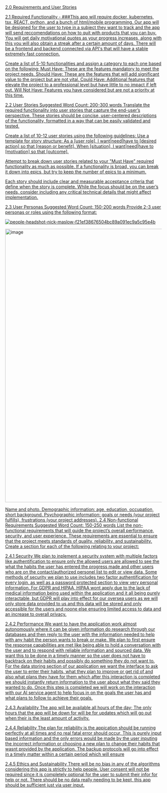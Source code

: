 <u>2.0 Requirements and User Stories<u>

2.1 Required Functionality - 
###This app will require docker, kubernetes, tsx, REACT, python, and a bunch of html/mobile programming. Our app will be designed for the user to type in a subject they want to track and the app will send reccomendations on how to quit with products that you can buy. You will get daily motivational quotes as your progress increases, along with this you will also obtain a streak after a certain amount of days. There will be a frontend and backend connected via API's that will have a stable extremely fast connection.

Create a list of 5-10 functionalities and assign a category to each one based on the following:
Must Have: These are the features mandatory to meet the project needs.
Should Have: These are the features that will add significant value to the project but are not vital.
Could Have: Additional features that elevate the project to a professional level but have little to no impact if left out.
Will Not Have: Features you have considered but are not a priority at this time.

2.2 User Stories
Suggested Word Count: 200-300 words
Translate the required functionality into user stories that capture the end-user’s perspective. These stories should be concise, user-centered descriptions of the functionality, formatted in a way that can be easily validated and tested.

Create a list of 10-12 user stories using the following guidelines:
Use a template for story structure:
As a [user role], I want|need|have to [desired action] so that [reason or benefit].
When [situation], I want|need|have to [motivation] so that [outcome].

Attempt to break down user stories related to your "Must Have" required functionality as much as possible. If a functionality is broad, you can break it down into epics, but try to keep the number of epics to a minimum.

Each story should include clear and measurable acceptance criteria that define when the story is complete. While the focus should be on the user’s needs, consider including any critical technical details that might affect implementation.

2.3 User Personas
Suggested Word Count: 150-200 words
Provide 2-3 user personas or roles using the following format:



![people-headshot-nick-maslow-f21ef38676504bc89a091ec9a5c95e4b](https://github.com/user-attachments/assets/8ee0fc81-a06f-4a8f-a900-69cf38f14f16)




<img width="1024" height="879" alt="image" src="https://github.com/user-attachments/assets/d3a5269d-665b-4f60-8b68-57063b7f49fe" />

Name and photo.
Demographic information: age, education, occupation, short background.
Psychographic information: goals or needs (your project fulfills), frustrations (your project addresses).
2.4 Non-functional Requirements
Suggested Word Count: 150-250 words
List the non-functional requirements that will guide the project’s overall performance, security, and user experience. These requirements are essential to ensure that the project meets standards of quality, reliability, and sustainability. Create a section for each of the following relating to your project:

2.4.1 Security
    We plan to inplement a security system with multiple factors like authentification to ensure only the allowed users are allowed to see the what the habits the user has entered the progress made and other users who are on the contact/authorized personel list to edit or view data. Some methods of security we plan to use includes two factor authentification for every login, as well as a password protected section to view very personal information. For GDPR and HIPAA, HIPAA wont apply due to the lack of medical information being used within the application and it all being purely interactable, but GDPR will play into effect for our oversea users as we will only store data provided to us and this data will be stored and only accessible for the users and noone else ensuring limited access to data and an increase to overall privacy.

2.4.2 Performance
    We want to have the application work almost autonomously where it can be given information do research through our databases and then reply to the user with the information needed to help with any habit the person wants to break or make. We plan to first ensure the response capabilities are met like being able to hold a conversation with the user and to respond with reliable information and sourced data. We want this to be done in a timely manner so the user does not have to backtrack on their habits and possibly do something they do not want to. For the data storing section of our application we want the interface to ask the user to enter their habits, what they plan to improve or get rid of and also what plans they have for them which after this interaction is completed we should instantly return information to the user about what they said they wanted to do. Once this step is completed we will work on the interaction with our AI service agent to help focus in on the goals the user has and what plans to follow to achieve their goals.

2.4.3 Availability
    The app will be available all hours of the day; The only hours that the app will be down for will be for updates which will go out when their is the least amount of activity.    

2.4.4 Reliability
    The plan for reliability is the appication should be running perfectly at all times and no real fatal error should occur, This is purely input based information and the only errors would be made by the user inputing the incorrect information or choosing a new plan to change their habits that wasnt provided by the application. The backup protocols will go into effect in a timely matter within a certain period which will ensure 

2.4.5 Ethics and Sustainability
    There will be no bias in any of the algorithms considering this app is strictly to help people. User consent will not be required since it is completely optional for the user to submit their infor for help or not. There should be no data really needing to be kept, this app should be sufficient just via user input.
